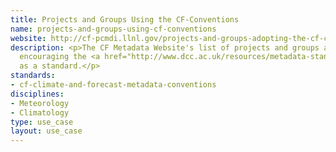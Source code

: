 ```yaml
---
title: Projects and Groups Using the CF-Conventions
name: projects-and-groups-using-cf-conventions
website: http://cf-pcmdi.llnl.gov/projects-and-groups-adopting-the-cf-conventions-as-their-standard
description: <p>The CF Metadata Website's list of projects and groups adopting or
  encouraging the <a href="http://www.dcc.ac.uk/resources/metadata-standards/cf-climate-and-forecast-metadata-conventions">CF</a>-Conventions
  as a standard.</p>
standards:
- cf-climate-and-forecast-metadata-conventions
disciplines:
- Meteorology
- Climatology
type: use_case
layout: use_case
---
```


